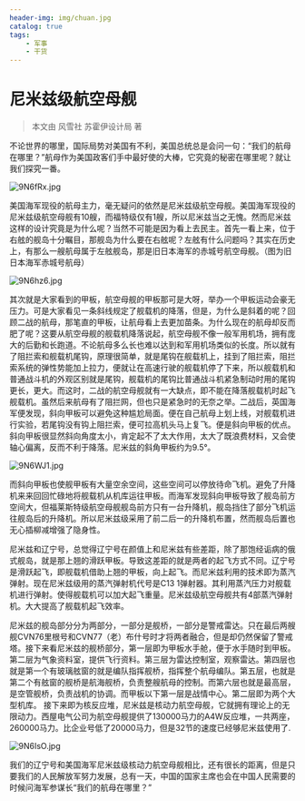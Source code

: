 ```yaml
---
header-img: img/chuan.jpg
catalog: true
tags:
    - 军事
    - 干货
---
```

# 尼米兹级航空母舰
> 本文由 风雪社 苏霍伊设计局 著

不论世界的哪里，国际局势对美国有不利，美国总统总是会问一句：“我们的航母在哪里？”航母作为美国政客们手中最好使的大棒，它究竟的秘密在哪里呢？就让我们探究一番。

![9N6fRx.jpg](https://s1.ax1x.com/2018/02/21/9N6fRx.jpg)

美国海军现役的航母主力，毫无疑问的依然是尼米兹级航空母舰。美国海军现役的尼米兹级航空母舰有10艘，而福特级仅有1艘，所以尼米兹当之无愧。然而尼米兹这样的设计究竟是为什么呢？当然不可能是因为看上去民主。首先一看上来，位于右舷的舰岛十分瞩目，那舰岛为什么要在右舷呢？左舷有什么问题吗？其实在历史上，有那么一艘航母属于左舷舰岛，那是旧日本海军的赤城号航空母舰。（图为旧日本海军赤城号航母）

![9N6hz6.jpg](https://s1.ax1x.com/2018/02/21/9N6hz6.jpg)

其次就是大家看到的甲板，航空母舰的甲板那可是大呀，举办一个甲板运动会豪无压力。可是大家看见一条斜线规定了舰载机的降落，但是，为什么是斜着的呢？回顾二战的航母，那笔直的甲板，让航母看上去更加苗条。为什么现在的航母却反而肥了呢？这要从航空母舰的舰载机降落说起，航空母舰不像一般军用机场，拥有庞大的后勤和长跑道。不论航母多么长也难以达到和军用机场类似的长度。所以就有了阻拦索和舰载机尾钩，原理很简单，就是尾钩在舰载机上，挂到了阻拦索，阻拦索系统的弹性势能加上拉力，便就让在高速行驶的舰载机停了下来，所以舰载机和普通战斗机的外观区别就是尾钩，舰载机的尾钩比普通战斗机紧急制动时用的尾钩更长，更大。而这时，二战的航空母舰就有一大缺点，即不能在降落舰载机时起飞舰载机。虽然后来航母有了阻拦网，但也只是紧急时的无奈之举。二战后，英国海军便发现，斜向甲板可以避免这种尴尬局面。便在自己航母上划上线，对舰载机进行实验，若尾钩没有钩上阻拦索，便可拉高机头马上复飞。便是斜向甲板的优点。斜向甲板很显然斜向角度太小，肯定起不了太大作用，太大了既浪费材料，又会使轴心偏离，反而不利于降落。尼米兹的斜角甲板约为9.5°。

![9N6WJ1.jpg](https://s1.ax1x.com/2018/02/21/9N6WJ1.jpg)

而斜向甲板也使舰甲板有大量空余空间，这些空间可以停放待命飞机。避免了升降机来来回回忙碌地将舰载机从机库运往甲板。而海军发现斜向甲板导致了舰岛前方空间大，但福莱斯特级航空母舰舰岛前方只有一台升降机，舰岛挡住了部分飞机运往舰岛后的升降机。所以尼米兹级采用了前二后一的升降机布置，然而舰岛后置也无心插柳减增强了隐身性。

尼米兹和辽宁号，总觉得辽宁号在颜值上和尼米兹有些差距，除了那饱经诟病的俄式舰岛，就是那上翘的滑跃甲板。导致这差距的就是两者的起飞方式不同。辽宁号是滑跃起飞，即舰载机借助上翘的甲板，向上起飞。而尼米兹利用的技术即为蒸汽弹射。现在尼米兹级用的蒸汽弹射机代号是C13 1弹射器。其利用蒸汽压力对舰载机进行弹射。使得舰载机可以加大起飞重量。尼米兹级航空母舰共有4部蒸汽弹射机。大大提高了舰载机起飞效率。

尼米兹的舰岛部分分为两部分，一部分是舰桥，一部分是警戒雷达。只在最后两艘舰CVN76里根号和CVN77（老）布什号时才将两者融合，但是却仍然保留了警戒塔。接下来看尼米兹的舰桥部分，第一层即为甲板水手舱，便于水手随时到甲板。第二层为气象资料室，提供飞行资料。第三层为雷达控制室，观察雷达。第四层也就是第一个有玻璃舷窗的就是编队指挥舰桥，指挥整个航母编队。第五层，也就是第二个有舷窗的舰桥是航海舰桥，负责整艘航母的控制。而第六层也就是最高层，是空管舰桥，负责战机的协调。而甲板以下第一层是战情中心。第二层即为两个大型机库。
接下来即为核反应堆，尼米兹是核动力航空母舰，它就拥有理论上的无限动力。西屋电气公司为航空母舰提供了130000马力的A4W反应堆，一共两座，260000马力。比企业号低了20000马力，但是32节的速度已经够尼米兹使用了.

![9N6IsO.jpg](https://s1.ax1x.com/2018/02/21/9N6IsO.jpg)

我们的辽宁号和美国海军尼米兹级核动力航空母舰相比，还有很长的距离，但是只要我们的人民解放军努力发展，总有一天，中国的国家主席也会在中国人民需要的时候问海军参谋长“我们的航母在哪里？”

